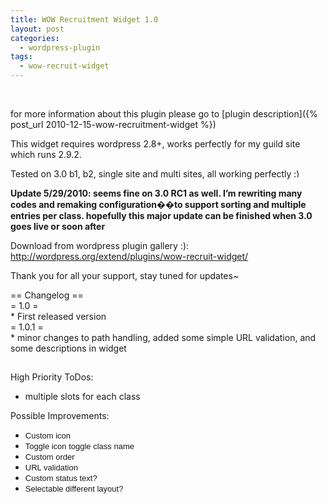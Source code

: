 ```yaml
---
title: WOW Recruitment Widget 1.0
layout: post
categories:
  - wordpress-plugin
tags:
  - wow-recruit-widget
---
```

&nbsp;

for more information about this plugin please go to [plugin description]({% post_url 2010-12-15-wow-recruitment-widget %})

This widget requires wordpress 2.8+, works perfectly for my guild site which runs 2.9.2.

Tested on 3.0 b1, b2, single site and multi sites, all working perfectly <img src="http://i1.wp.com/ycfreeman.com/wp-includes/images/smilies/simple-smile.png?w=660" alt=":)" class="wp-smiley" style="height: 1em; max-height: 1em;" data-recalc-dims="1" />

**Update 5/29/2010: seems fine on 3.0 RC1 as well. I&#8217;m rewriting many codes and remaking configuration��to support sorting and multiple entries per class. hopefully this major update can be finished when 3.0 goes live or soon after**

Download from wordpress plugin gallery :): <http://wordpress.org/extend/plugins/wow-recruit-widget/>

Thank you for all your support, stay tuned for updates~

<a name="more"></a>

<div>
  == Changelog ==
</div>

<div>
  = 1.0 =
</div>

<div>
  * First released version
</div>

<div>
  = 1.0.1 =
</div>

<div>
  * minor changes to path handling, added some simple URL validation, and some descriptions in widget
</div>

<div style="text-align: center;">
  <div style="text-align: left;">
    <span style="font-size: x-large;"><br /> </span>
  </div>

  <div style="text-align: left;">
    High Priority ToDos:
  </div>

  <ul>
    <li style="text-align: left;">
      multiple slots for each class
    </li>
  </ul>

  <div style="text-align: left;">
    Possible Improvements:
  </div>

  <ul>
    <li style="text-align: left;">
      <span style="border-collapse: collapse; font-family: arial, sans-serif; font-size: 13px;">Custom icon</span>
    </li>
    <li style="text-align: left;">
      <span style="border-collapse: collapse; font-family: arial, sans-serif; font-size: 13px;">Toggle icon toggle class name</span>
    </li>
    <li style="text-align: left;">
      <span style="border-collapse: collapse; font-family: arial, sans-serif; font-size: 13px;">Custom order</span>
    </li>
    <li style="text-align: left;">
      <span style="border-collapse: collapse; font-family: arial, sans-serif; font-size: 13px;">URL validation</span>
    </li>
    <li style="text-align: left;">
      <span style="border-collapse: collapse; font-family: arial, sans-serif; font-size: 13px;">Custom status text?</span>
    </li>
    <li style="text-align: left;">
      <span style="border-collapse: collapse; font-family: arial, sans-serif; font-size: 13px;">Selectable different layout?</span>
    </li>
  </ul>
</div>
